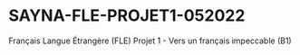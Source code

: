 # SAYNA-FLE-PROJET1-052022
Français Langue Étrangère (FLE) Projet 1 - Vers un français impeccable (B1)

